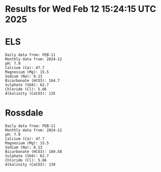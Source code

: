 # Results for Wed Feb 12 15:24:15 UTC 2025
# ELS
```
Daily data from: FEB-11
Monthly data from: 2024-12
pH: 7.9
Calcium (Ca): 47.7
Magnesium (Mg): 15.5
Sodium (Na): 8.13
Bicarbonate (HCO3): 164.7
Sulphate (SO4): 62.7
Chloride (Cl): 5.66
Alkalinity (CaCO3): 135
```
# Rossdale
```
Daily data from: FEB-11
Monthly data from: 2024-12
pH: 7.9
Calcium (Ca): 47.7
Magnesium (Mg): 15.5
Sodium (Na): 8.13
Bicarbonate (HCO3): 169.58
Sulphate (SO4): 62.7
Chloride (Cl): 5.66
Alkalinity (CaCO3): 139
```
